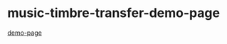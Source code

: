 # music-timbre-transfer-demo-page
[demo-page](https://fish-demo-page.github.io/music-timbre-transfer-demo/)
